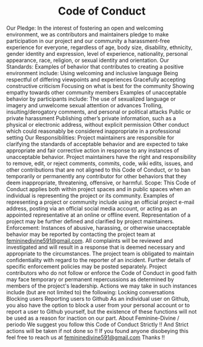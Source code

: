 <h1 align="center" >Code of Conduct</h1>

Our Pledge:
In the interest of fostering an open and welcoming environment, we as contributors and maintainers pledge to make participation in our project and our community a harassment-free experience for everyone, regardless of age, body size, disability, ethnicity, gender identity and expression, level of experience, nationality, personal appearance, race, religion, or sexual identity and orientation.
Our Standards:
Examples of behavior that contributes to creating a positive environment include:
Using welcoming and inclusive language
Being respectful of differing viewpoints and experiences
Gracefully accepting constructive criticism
Focusing on what is best for the community
Showing empathy towards other community members
Examples of unacceptable behavior by participants include:
The use of sexualized language or imagery and unwelcome sexual attention or advances
Trolling, insulting/derogatory comments, and personal or political attacks
Public or private harassment
Publishing other’s private information, such as a physical or electronic address, without explicit permission
Other conduct which could reasonably be considered inappropriate in a professional setting
Our Responsibilities:
Project maintainers are responsible for clarifying the standards of acceptable behavior and are expected to take appropriate and fair corrective action in response to any instances of unacceptable behavior.
Project maintainers have the right and responsibility to remove, edit, or reject comments, commits, code, wiki edits, issues, and other contributions that are not aligned to this Code of Conduct, or to ban temporarily or permanently any contributor for other behaviors that they deem inappropriate, threatening, offensive, or harmful.
Scope:
This Code of Conduct applies both within project spaces and in public spaces when an individual is representing the project or its community. Examples of representing a project or community include using an official project e-mail address, posting via an official social media account, or acting as an appointed representative at an online or offline event. Representation of a project may be further defined and clarified by project maintainers.
Enforcement:
Instances of abusive, harassing, or otherwise unacceptable behavior may be reported by contacting the project team at femininedivine591@gmail.com. All complaints will be reviewed and investigated and will result in a response that is deemed necessary and appropriate to the circumstances. The project team is obligated to maintain confidentiality with regard to the reporter of an incident. Further details of specific enforcement policies may be posted separately.
Project contributors who do not follow or enforce the Code of Conduct in good faith may face temporary or permanent repercussions as determined by members of the project's leadership.
Actions we may take in such instances include (but are not limited to) the following:
Locking conversations
Blocking users
Reporting users to Github
As an individual user on Github, you also have the option to block a user from your personal account or to report a user to Github yourself, but the existence of these functions will not be used as a reason for inaction on our part.
About Feminine-Divine / periodo
We suggest you follow this Code of Conduct Strictly !!
And Strict actions will be taken if not done so !!
If you found anyone disobeying this feel free to reach us at femininedivine591@gmail.com
Thanks !!
